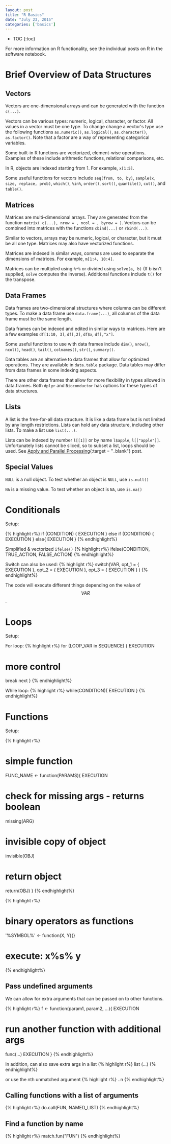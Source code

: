 ```yaml
---
layout: post
title: "R Basics"
date: "July 23, 2015"
categories: ['basics']
---
```


* TOC
{:toc}

For more information on R functionality, see the individual posts on R in the software notebook. 

# Brief Overview of Data Structures

## Vectors
Vectors are one-dimensional arrays and can be generated with the function `c(...)`. 

Vectors can be various types: numeric, logical, character, or factor. All values in a vector must be one type. To change change a vector's type use the following functions `as.numeric()`, `as.logical()`, `as.character()`, `as.factor()`. Note that a factor are a way of representing categorical variables.

Some built-in R functions are vectorized, element-wise operations. Examples of these include arithmetic functions, relational comparisons, etc.

In R, objects are indexed starting from 1. For example, `x[1:5]`.

Some useful functions for vectors include `seq(from, to, by)`, `sample(x, size, replace, prob)`, `which()`, `%in%`, `order()`, `sort()`, `quantile()`, `cut()`, and `table()`.

## Matrices
Matrices are multi-dimensional arrays. They are generated from the function `matrix( c(...), nrow = , ncol = , byrow = )`. Vectors can be combined into matrices with the functions `cbind(...)` or `rbind(...)`.

Similar to vectors, arrays may be numeric, logical, or character, but it must be all one type. Matrices may also have vectorized functions. 

Matrices are indexed in similar ways, commas are used to separate the dimensions of matrices. For example, `m[1:4, 10:4]`.

Matrices can be multipled using `%*%` or divided using `solve(a, b)` (If b isn't supplied, `solve` computes the inverse). Additional functions include `t()` for the transpose.

## Data Frames
Data frames are two-dimensional structures where columns can be different types. To make a data frame use `data.frame(...)`, all columns of the data frame must be the same length. 

Data frames can be indexed and edited in similar ways to matrices. Here are a few examples `df[1:10, 3]`, `df[,2]`, `df$x`, `df[,"x"]`. 

Some useful functions to use with data frames include `dim()`, `nrow()`, `ncol()`, `head()`, `tail()`, `colnames()`, `str()`, `summary()`.

Data tables are an alternative to data frames that allow for optimized operations. They are available in `data.table` package. Data tables may differ from data frames in some indexing aspects.

There are other data frames that allow for more flexibility in types allowed in data.frames. Both `dplyr` and `Bioconductor` has options for these types of data structures. 

## Lists
A list is the free-for-all data structure. It is like a data frame but is not limited by any length restrictions. Lists can hold any data structure, including other lists. To make a list use `list(...)`. 

Lists can be indexed by number `l[[1]]` or by name `l$apple`, `l[["apple"]]`. Unfortunately lists cannot be sliced, so to subset a list, loops should be used. See [Apply and Parallel Processing][apply_post]{:target = "_blank"} post.

## Special Values

`NULL` is a null object. To test whether an object is `NULL`, use `is.null()`

`NA` is a missing value. To test whether an object is `NA`, use `is.na()`

# Conditionals
Setup:

{% highlight r%}
if (CONDITION) {
  EXECUTION
} else if (CONDITION) {
  EXECUTION
} else{
  EXECUTION
}
{% endhighlight%}

Simplified & vectorized `ifelse()`
{% highlight r%}
ifelse(CONDITION, TRUE_ACTION, FALSE_ACTION)
{% endhighlight%}

Switch can also be used:
{% highlight r%}
switch(VAR,
  opt_1 = {
    EXECUTION
  }, 
  opt_2 = {
    EXECUTION
  },
  opt_3 = {
    EXECUTION
  }
)
{% endhighlight%}

The code will execute different things depending on the value of $$VAR$$.

# Loops
Setup:

For loop:
{% highlight r%}
for (LOOP_VAR in SEQUENCE) {
  EXECUTION
  # more control
  break
  next
}
{% endhighlight%}

While loop:
{% highlight r%}
while(CONDITION){
  EXECUTION
}
{% endhighlight%}

# Functions
Setup:

{% highlight r%}
# simple function
FUNC_NAME <- function(PARAMS){
  EXECUTION
  # check for missing args - returns boolean
  missing(ARG)
  # invisible copy of object
  invisible(OBJ)
  # return object
  return(OBJ)
}
{% endhighlight%}

{% highlight r%}
# binary operators as functions
'%SYMBOL%' <- function(X, Y){}
# execute: x%s% y
{% endhighlight%}

## Pass undefined arguments 
We can allow for extra arguments that can be passed on to other functions. 

{% highlight r%}
f <- function(param1, param2, ...){
  EXECUTION
  # run another function with additional args
  func(...)
  EXECUTION
}
{% endhighlight%}

In addition, can also save extra args in a list
{% highlight r%}
list (...)
{% endhighlight%}

or use the nth unmatched argument
{% highlight r%}
..n
{% endhighlight%}

## Calling functions with a list of arguments
{% highlight r%}
do.call(FUN, NAMED_LIST)
{% endhighlight%}

## Find a function by name
{% highlight r%}
match.fun("FUN")
{% endhighlight%}


[apply_post]: http://jnguyen92.github.io/nhuyhoa//2015/10/Apply-Parallel-Processing.html
